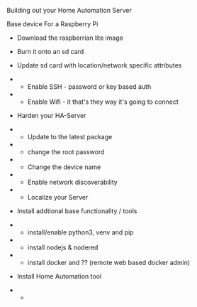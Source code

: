 Building out your Home Automation Server

Base device
For a Raspberry Pi
* Download the raspberrian lite image
* Burn it onto an sd card
* Update sd card with location/network specific attributes
* * Enable SSH  - password or key based auth
* * Enable Wifi - it that's they way it's going to connect

* Harden your HA-Server
* * Update to the latest package
* * change the root password
* * Change the device name
* * Enable network discoverability
* * Localize your Server

* Install addtional base functionality / tools
* * install/enable python3, venv and pip
* * install nodejs & nodered
* * install docker and ?? (remote web based docker admin)

* Install Home Automation tool
* * 